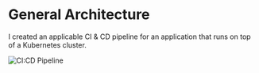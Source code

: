 # General Architecture

I created an applicable CI & CD pipeline for an application that runs on top of a Kubernetes cluster. 

![CI:CD Pipeline](https://user-images.githubusercontent.com/44123646/155923131-2f1a50c5-d092-40ac-a197-17ae66b1492a.png)
